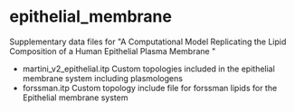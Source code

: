 # epithelial_membrane
Supplementary data files for "A Computational Model Replicating the Lipid Composition of a Human Epithelial Plasma Membrane " 

* martini_v2_epithelial.itp	Custom topologies included in the epithelial membrane system including plasmologens
* forssman.itp              Custom topology include file for forssman lipids for the Epithelial membrane system

